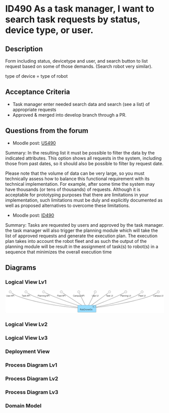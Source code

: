 # ID490 As a task manager, I want to search task requests by status, device type, or user.

## Description
Form including status, devicetype and user, and search button to list request based on some of those demands. (Search robot very similar). 

type of device = type of robot

## Acceptance Criteria
* Task manager enter needed search data and search (see a list) of appropriate requests
* Approved & merged into develop branch through a PR.

## Questions from the forum
* Moodle post: [US490](https://moodle.isep.ipp.pt/mod/forum/discuss.php?d=26552)

Summary:
In the resulting list it must be possible to filter the data by the indicated attributes. This option shows all requests in the system, including those from past dates, so it should also be possible to filter by request date.

Please note that the volume of data can be very large, so you must technically assess how to balance this functional requirement with its technical implementation. For example, after some time the system may have thousands (or tens of thousands) of requests. Although it is acceptable for prototyping purposes that there are limitations in your implementation, such limitations must be duly and explicitly documented as well as proposed alternatives to overcome these limitations.

* Moodle post: [ID490](https://moodle.isep.ipp.pt/mod/forum/discuss.php?d=26583)

Summary: 
Tasks are requested by users and approved by the task manager. the task manager will also trigger the planning module which will take the list of approved requests and generate the execution plan. The execution plan takes into account the robot fleet and as such the output of the planning module will be result in the assignment of task(s) to robot(s) in a sequence that minimizes the overall execution time


## Diagrams

### Logical View Lv1
![LV Lv1](../../Sprint_C_diagrams/Logical_View_lv1.png)

### Logical View Lv2


### Logical View Lv3


### Deployment View

### Process Diagram Lv1

### Process Diagram Lv2

### Process Diagram Lv3

### Domain Model

